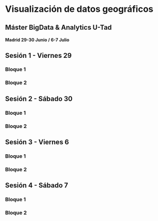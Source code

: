 # Visualización de datos geográficos

## Máster BigData & Analytics U-Tad
#### Madrid 29-30 Junio / 6-7 Julio

## Sesión 1 - Viernes 29

### Bloque 1
### Bloque 2

## Sesión 2 - Sábado 30

### Bloque 1
### Bloque 2

## Sesión 3 - Viernes 6

### Bloque 1
### Bloque 2

## Sesión 4 - Sábado 7

### Bloque 1
### Bloque 2



